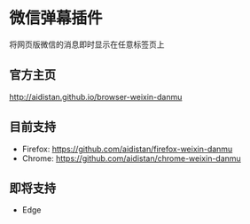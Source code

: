 # 微信弹幕插件

将网页版微信的消息即时显示在任意标签页上

## 官方主页

http://aidistan.github.io/browser-weixin-danmu

## 目前支持

- Firefox: https://github.com/aidistan/firefox-weixin-danmu
- Chrome: https://github.com/aidistan/chrome-weixin-danmu

## 即将支持

- Edge
